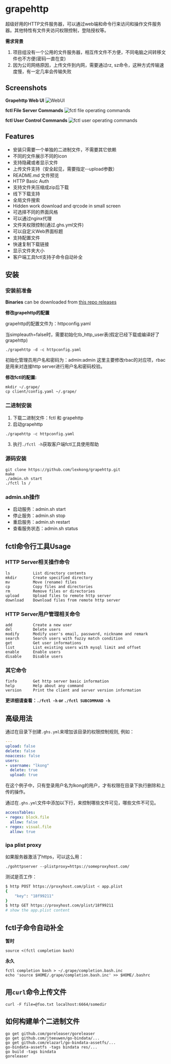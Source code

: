 # grapehttp

超级好用的HTTP文件服务器，可以通过web端和命令行来访问和操作文件服务器。其他特性有文件夹访问权限控制，登陆授权等。

**需求背景**

1. 项目组没有一个公用的文件服务器，相互传文件不方便，不同电脑之间转移文件也不方便(密码一直在变)
2. 因为公司网络原因，上传文件到内网，需要通过rz, sz命令，这种方式传输速度慢，有一定几率会传输失败

## Screenshots
**Grapehttp Web UI**
![WebUI](data/filetypes/grapehttp.gif)

**fctl File Server Commands**
![fctl file operating commands](data/filetypes/fctl.gif)

**fctl User Control Commands**
![fctl user operating commands](data/filetypes/user.gif)

## Features

+ 安装只需要一个单独的二进制文件，不需要其它依赖
+ 不同的文件展示不同的icon
+ 支持隐藏或者显示文件
+ 上传文件支持（安全起见，需要指定--upload参数）
+ README.md 文件预览
+ HTTP Basic Auth
+ 支持文件夹压缩成zip后下载
+ 线下下载支持
+ 全局文件搜索
+ Hidden work download and qrcode in small screen
+ 可选择不同的界面风格
+ 可以通过nginx代理
+ 文件夹权限控制(通过.ghs.yml文件)
+ 可以自定义Web界面标题
+ 支持配置文件
+ 快速复制下载链接
+ 显示文件夹大小
+ 客户端工具fctl支持子命令自动补全

## 安装 

### 安装前准备

**Binaries** can be downloaded from [this repo releases](https://github.com/lexkong/grapehttp/releases/)

**修改grapehttp的配置**

grapehttp的配置文件为：httpconfig.yaml

当simpleauth=false时，需要初始化tb_http_user表(假定已经下载或编译好了grapehttp)
```
./grapehttp -d -c httpconfig.yaml
```
初始化管理员用户名和密码为：admin:admin
这里主要修改rbac的对应项，rbac是用来对连接http server进行用户名和密码校验。


**修改fctl的配置:**
```
mkdir ~/.grape/ 
cp client/config.yaml ~/.grape/

```

### 二进制安装

1. 下载二进制文件：fctl 和 grapehttp
2. 启动grapehttp
```
./grapehttp -c httpconfig.yaml
```
3. 执行`./fctl -h`获取客户端fctl工具使用帮助


### 源码安装

```
git clone https://github.com/lexkong/grapehttp.git
make
./admin.sh start
./fctl ls /
```

### admin.sh操作

+ 启动服务：admin.sh start
+ 停止服务：admin.sh stop
+ 重启服务：admin.sh restart
+ 查看服务状态：admin.sh status

## fctl命令行工具Usage

### HTTP Server相关操作命令

```
ls          List directory contents
mkdir       Create specified directory
mv          Move (rename) files
cp          Copy files and directories
rm          Remove files or directories
upload      Upload files to remote http server
download    Download files from remote http server
```

### HTTP Server用户管理相关命令

```
add         Create a new user
del         Delete users
modify      Modify user's email, password, nickname and remark
search      Search users with fuzzy match condition
get         Get user informations
list        List existing users with mysql limit and offset
enable      Enable users
disable     Disable users
```

### 其它命令

```
finfo       Get http server basic information
help        Help about any command
version     Print the client and server version information
```

**更详细请查看：`./fctl -h` or `./fctl SUBCOMMAND -h`**

## 高级用法

通过在目录下创建`.ghs.yml`来增加该目录的权限控制规则, 例如：

```yaml
---
upload: false
delete: false
noaccess: false
users:
- username: "lkong"
  delete: true
  upload: true
```

在这个例子中，只有登录用户名为lkong的用户，才有权限在目录下执行删除和上传的操作。

通过在`.ghs.yml`文件中添加以下行，来控制哪些文件可见，哪些文件不可见。

```yaml
accessTables:
- regex: block.file
  allow: false
- regex: visual.file
  allow: true
```

### ipa plist proxy
如果服务器激活了https，可以这么用：

```
./gohttpserver --plistproxy=https://someproxyhost.com/
```

测试是否工作：

```sh
$ http POST https://proxyhost.com/plist < app.plist
{
	"key": "18f99211"
}
$ http GET https://proxyhost.com/plist/18f99211
# show the app.plist content
```

## fctl子命令自动补全

**暂时**
```
source <(fctl completion bash)
```

**永久**
```
fctl completion bash > ~/.grape/completion.bash.inc 
echo 'source $HOME/.grape/completion.bash.inc' >> $HOME/.bashrc
```

## 用`curl`命令上传文件

```
curl -F file=@foo.txt localhost:6664/somedir
```

## 如何构建单个二进制文件
```
go get github.com/goreleaser/goreleaser
go get github.com/jteeuwen/go-bindata/...
go get github.com/elazarl/go-bindata-assetfs/...
go-bindata-assetfs -tags bindata res/...
go build -tags bindata
goreleaser
```
